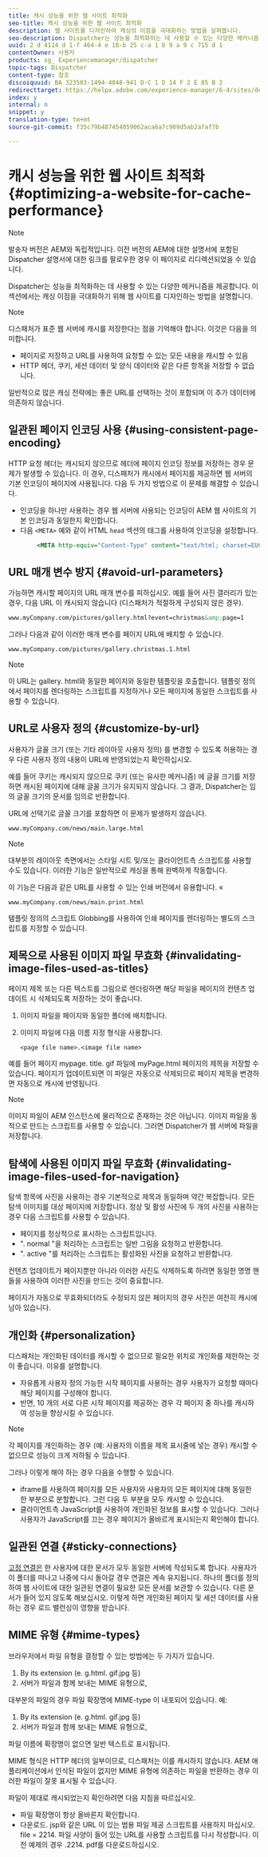 ```yaml
---
title: 캐시 성능을 위한 웹 사이트 최적화
seo-title: 캐시 성능을 위한 웹 사이트 최적화
description: 웹 사이트를 디자인하여 캐싱의 이점을 극대화하는 방법을 살펴봅니다.
seo-description: Dispatcher는 성능을 최적화하는 데 사용할 수 있는 다양한 메커니즘을 제공합니다. 웹 사이트를 디자인하여 캐싱의 이점을 극대화하는 방법을 살펴봅니다.
uuid: 2 d 4114 d 1-f 464-4 e 10-b 25 c-a 1 b 9 a 9 c 715 d 1
contentOwner: 사용자
products: sg_ Experiencemanager/dispatcher
topic-tags: Dispatcher
content-type: 참조
discoiquuid: BA 323503-1494-4048-941 D-C 1 D 14 F 2 E 85 B 2
redirecttarget: https://helpx.adobe.com/experience-manager/6-4/sites/deploying/using/configuring-performance.html
index: y
internal: n
snippet: y
translation-type: tm+mt
source-git-commit: f35c79b487454059062aca6a7c989d5ab2afaf7b

---
```



# 캐시 성능을 위한 웹 사이트 최적화 {#optimizing-a-website-for-cache-performance}

<!-- 

Comment Type: remark
Last Modified By: Silviu Raiman (raiman)
Last Modified Date: 2017-10-25T04:13:34.919-0400

<p>This is a redirect to /experience-manager/6-2/sites/deploying/using/configuring-performance.html</p>

 -->

>[!NOTE]
>
>발송자 버전은 AEM와 독립적입니다. 이전 버전의 AEM에 대한 설명서에 포함된 Dispatcher 설명서에 대한 링크를 팔로우한 경우 이 페이지로 리디렉션되었을 수 있습니다.

Dispatcher는 성능을 최적화하는 데 사용할 수 있는 다양한 메커니즘을 제공합니다. 이 섹션에서는 캐싱 이점을 극대화하기 위해 웹 사이트를 디자인하는 방법을 설명합니다.

>[!NOTE]
>
>디스패처가 표준 웹 서버에 캐시를 저장한다는 점을 기억해야 합니다. 이것은 다음을 의미합니다.
>
>* 페이지로 저장하고 URL를 사용하여 요청할 수 있는 모든 내용을 캐시할 수 있음
>* HTTP 헤더, 쿠키, 세션 데이터 및 양식 데이터와 같은 다른 항목을 저장할 수 없습니다.
>
>
일반적으로 많은 캐싱 전략에는 좋은 URL를 선택하는 것이 포함되며 이 추가 데이터에 의존하지 않습니다.

## 일관된 페이지 인코딩 사용 {#using-consistent-page-encoding}

HTTP 요청 헤더는 캐시되지 않으므로 헤더에 페이지 인코딩 정보를 저장하는 경우 문제가 발생할 수 있습니다. 이 경우, 디스패처가 캐시에서 페이지를 제공하면 웹 서버의 기본 인코딩이 페이지에 사용됩니다. 다음 두 가지 방법으로 이 문제를 해결할 수 있습니다.

* 인코딩을 하나만 사용하는 경우 웹 서버에 사용되는 인코딩이 AEM 웹 사이트의 기본 인코딩과 동일한지 확인합니다.
* 다음 `<META>` 예와 같이 HTML `head` 섹션의 태그를 사용하여 인코딩을 설정합니다.

```xml
        <META http-equiv="Content-Type" content="text/html; charset=EUC-JP">
```

## URL 매개 변수 방지 {#avoid-url-parameters}

가능하면 캐시할 페이지의 URL 매개 변수를 피하십시오. 예를 들어 사진 갤러리가 있는 경우, 다음 URL 이 캐시되지 않습니다 (디스패처가 적절하게 [](dispatcher-configuration.md#main-pars_title_24)구성되지 않은 경우).

```xml
www.myCompany.com/pictures/gallery.html?event=christmas&amp;page=1
```

그러나 다음과 같이 이러한 매개 변수를 페이지 URL에 배치할 수 있습니다.

```xml
www.myCompany.com/pictures/gallery.christmas.1.html
```

>[!NOTE]
>
>이 URL는 gallery. html와 동일한 페이지와 동일한 템플릿을 호출합니다. 템플릿 정의에서 페이지를 렌더링하는 스크립트를 지정하거나 모든 페이지에 동일한 스크립트를 사용할 수 있습니다.

## URL로 사용자 정의 {#customize-by-url}

사용자가 글꼴 크기 (또는 기타 레이아웃 사용자 정의) 를 변경할 수 있도록 허용하는 경우 다른 사용자 정의 내용이 URL에 반영되었는지 확인하십시오.

예를 들어 쿠키는 캐시되지 않으므로 쿠키 (또는 유사한 메커니즘) 에 글꼴 크기를 저장하면 캐시된 페이지에 대해 글꼴 크기가 유지되지 않습니다. 그 결과, Dispatcher는 임의 글꼴 크기의 문서를 임의로 반환합니다.

URL에 선택기로 글꼴 크기를 포함하면 이 문제가 발생하지 않습니다.

```xml
www.myCompany.com/news/main.large.html
```

>[!NOTE]
>
>대부분의 레이아웃 측면에서는 스타일 시트 및/또는 클라이언트측 스크립트를 사용할 수도 있습니다. 이러한 기능은 일반적으로 캐싱을 통해 완벽하게 작동합니다.
>
>이 기능은 다음과 같은 URL를 사용할 수 있는 인쇄 버전에서 유용합니다. «
>
>`www.myCompany.com/news/main.print.html`
>
>템플릿 정의의 스크립트 Globbing를 사용하여 인쇄 페이지를 렌더링하는 별도의 스크립트를 지정할 수 있습니다.

## 제목으로 사용된 이미지 파일 무효화 {#invalidating-image-files-used-as-titles}

페이지 제목 또는 다른 텍스트를 그림으로 렌더링하면 해당 파일을 페이지의 컨텐츠 업데이트 시 삭제되도록 저장하는 것이 좋습니다.

1. 이미지 파일을 페이지와 동일한 폴더에 배치합니다.
1. 이미지 파일에 다음 이름 지정 형식을 사용합니다.

   `<page file name>.<image file name>`

예를 들어 페이지 mypage. title. gif 파일에 myPage.html 페이지의 제목을 저장할 수 있습니다. 페이지가 업데이트되면 이 파일은 자동으로 삭제되므로 페이지 제목을 변경하면 자동으로 캐시에 반영됩니다.

>[!NOTE]
>
>이미지 파일이 AEM 인스턴스에 물리적으로 존재하는 것은 아닙니다. 이미지 파일을 동적으로 만드는 스크립트를 사용할 수 있습니다. 그러면 Dispatcher가 웹 서버에 파일을 저장합니다.

## 탐색에 사용된 이미지 파일 무효화 {#invalidating-image-files-used-for-navigation}

탐색 항목에 사진을 사용하는 경우 기본적으로 제목과 동일하며 약간 복잡합니다. 모든 탐색 이미지를 대상 페이지에 저장합니다. 정상 및 활성 사진에 두 개의 사진을 사용하는 경우 다음 스크립트를 사용할 수 있습니다.

* 페이지를 정상적으로 표시하는 스크립트입니다.
* &quot;. normal &quot;을 처리하는 스크립트는 일반 그림을 요청하고 반환합니다.
* &quot;. active &quot;를 처리하는 스크립트는 활성화된 사진을 요청하고 반환합니다.

컨텐츠 업데이트가 페이지뿐만 아니라 이러한 사진도 삭제하도록 하려면 동일한 명명 핸들을 사용하여 이러한 사진을 만드는 것이 중요합니다.

페이지가 자동으로 무효화되더라도 수정되지 않은 페이지의 경우 사진은 여전히 캐시에 남아 있습니다.

## 개인화 {#personalization}

디스패처는 개인화된 데이터를 캐시할 수 없으므로 필요한 위치로 개인화를 제한하는 것이 좋습니다. 이유를 설명합니다.

* 자유롭게 사용자 정의 가능한 시작 페이지를 사용하는 경우 사용자가 요청할 때마다 해당 페이지를 구성해야 합니다.
* 반면, 10 개의 서로 다른 시작 페이지를 제공하는 경우 각 페이지 중 하나를 캐시하여 성능을 향상시킬 수 있습니다.

>[!NOTE]
>
>각 페이지를 개인화하는 경우 (예: 사용자의 이름을 제목 표시줄에 넣는 경우) 캐시할 수 없으므로 성능이 크게 저하될 수 있습니다.
>
>그러나 이렇게 해야 하는 경우 다음을 수행할 수 있습니다.
>
>* iframe를 사용하여 페이지를 모든 사용자와 사용자의 모든 페이지에 대해 동일한 한 부분으로 분할합니다. 그런 다음 두 부분을 모두 캐시할 수 있습니다.
>* 클라이언트측 JavaScript를 사용하여 개인화된 정보를 표시할 수 있습니다. 그러나 사용자가 JavaScript를 끄는 경우 페이지가 올바르게 표시되는지 확인해야 합니다.
>



## 일관된 연결 {#sticky-connections}

[고정 연결은](dispatcher.md#TheBenefitsofLoadBalancing) 한 사용자에 대한 문서가 모두 동일한 서버에 작성되도록 합니다. 사용자가 이 폴더를 떠나고 나중에 다시 돌아갈 경우 연결은 계속 유지됩니다. 하나의 폴더를 정의하여 웹 사이트에 대한 일관된 연결이 필요한 모든 문서를 보관할 수 있습니다. 다른 문서가 들어 있지 않도록 해보십시오. 이렇게 하면 개인화된 페이지 및 세션 데이터를 사용하는 경우 로드 밸런싱이 영향을 받습니다.

## MIME 유형 {#mime-types}

브라우저에서 파일 유형을 결정할 수 있는 방법에는 두 가지가 있습니다.

1. By its extension (e. g.html. gif.jpg 등)
1. 서버가 파일과 함께 보내는 MIME 유형으로,

대부분의 파일의 경우 파일 확장명에 MIME-type 이 내포되어 있습니다. 예:

1. By its extension (e. g.html. gif.jpg 등)
1. 서버가 파일과 함께 보내는 MIME 유형으로,

파일 이름에 확장명이 없으면 일반 텍스트로 표시됩니다.

MIME 형식은 HTTP 헤더의 일부이므로, 디스패처는 이를 캐시하지 않습니다. AEM 애플리케이션에서 인식된 파일이 없지만 MIME 유형에 의존하는 파일을 반환하는 경우 이러한 파일이 잘못 표시될 수 있습니다.

파일이 제대로 캐시되었는지 확인하려면 다음 지침을 따르십시오.

* 파일 확장명이 항상 올바른지 확인합니다.
* 다운로드. jsp와 같은 URL 이 있는 범용 파일 제공 스크립트를 사용하지 마십시오. file = 2214. 파일 사양이 들어 있는 URL를 사용할 스크립트를 다시 작성합니다. 이전 예제의 경우 .2214. pdf를 다운로드하십시오.

